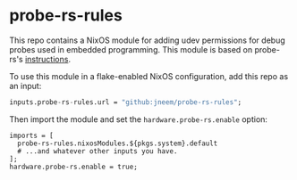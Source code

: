 # probe-rs-rules

This repo contains a NixOS module for adding udev permissions for
debug probes used in embedded programming. This module is based on
probe-rs's [instructions](https://probe.rs/docs/getting-started/probe-setup/).

To use this module in a flake-enabled NixOS configuration, add
this repo as an input:

```nix
inputs.probe-rs-rules.url = "github:jneem/probe-rs-rules";
```

Then import the module and set the `hardware.probe-rs.enable` option:

```
imports = [
  probe-rs-rules.nixosModules.${pkgs.system}.default
  # ...and whatever other inputs you have.
];
hardware.probe-rs.enable = true;
```
